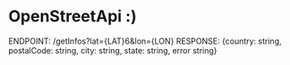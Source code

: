 # OpenStreetApi :)
ENDPOINT:  /getInfos?lat={LAT}6&lon={LON}
RESPONSE: {country: string, postalCode: string, city: string, state: string, error string}
